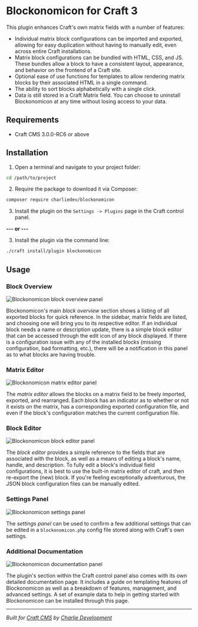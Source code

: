 # Blockonomicon for Craft 3

This plugin enhances Craft's own matrix fields with a number of features:

- Individual matrix block configurations can be imported and exported, allowing for easy duplication without having to manually edit, even across entire Craft installations.
- Matrix block configurations can be bundled with HTML, CSS, and JS. These bundles allow a block to have a consistent layout, appearance, and behavior on the frontend of a Craft site.
- Optional ease of use functions for templates to allow rendering matrix blocks by their associated HTML in a single command.
- The ability to sort blocks alphabetically with a single click.
- Data is still stored in a Craft Matrix field. You can choose to uninstall Blockonomicon at any time without losing access to your data.

## Requirements

* Craft CMS 3.0.0-RC6 or above

## Installation

1. Open a terminal and navigate to your project folder:

```bash
cd /path/to/project
```

2. Require the package to download it via Composer:

```bash
composer require charliedev/blockonomicon
```

3. Install the plugin on the `Settings -> Plugins` page in the Craft control panel.

**--- or ---**

3. Install the plugin via the command line:

```bash
./craft install/plugin blockonomicon
```

## Usage

### Block Overview

![Blockonomicon block overview panel](./resources/x)

Blockonomicon's main *block overview* section shows a listing of all exported blocks for quick reference. In the sidebar, matrix fields are listed, and choosing one will bring you to its respective editor. If an individual block needs a name or description update, there is a simple block editor that can be accessed through the edit icon of any block displayed. If there is a configuration issue with any of the installed blocks (missing configuration, bad formatting, etc.), there will be a notification in this panel as to what blocks are having trouble.

### Matrix Editor

![Blockonomicon matrix editor panel](./resources/x)

The *matrix editor* allows the blocks on a matrix field to be freely imported, exported, and rearranged. Each block has an indicator as to whether or not it exists on the matrix, has a corresponding exported configuration file, and even if the block's configuration matches the current configuration file.

### Block Editor

![Blockonomicon block editor panel](./resources/x)

The *block editor* provides a simple reference to the fields that are associated with the block, as well as a means of editing a block's name, handle, and description. To fully edit a block's individual field configurations, it is best to use the built-in matrix editor of craft, and then re-export the (new) block. If you're feeling exceptionally adventurous, the JSON block configuration files can be manually edited.

### Settings Panel

![Blockonomicon settings panel](./resources/x)

The *settings panel* can be used to confirm a few additional settings that can be edited in a `blockonomicon.php` config file stored along with Craft's own settings.

### Additional Documentation

![Blockonomicon documentation panel](./resources/x)

The plugin's section within the Craft control panel also comes with its own detailed documentation page. It includes a guide on templating features of Blockonomicon as well as a breakdown of features, management, and advanced settings. A set of example data to help in getting started with Blockonomicon can be installed through this page.

---

*Built for [Craft CMS](https://craftcms.com/) by [Charlie Development](http://charliedev.com/)*
